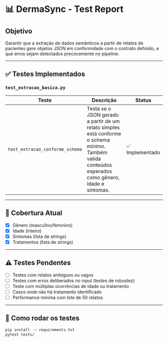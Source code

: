 # 📊 DermaSync - Test Report

## Objetivo

Garantir que a extração de dados semânticos a partir de relatos de pacientes gere objetos JSON em conformidade com o contrato definido, e que erros sejam detectados precocemente no pipeline.

---

## ✅ Testes Implementados

### `test_extracao_basica.py`

| Teste                          | Descrição                                                                 | Status     |
|-------------------------------|---------------------------------------------------------------------------|------------|
| `test_extracao_conforme_schema` | Testa se o JSON gerado a partir de um relato simples está conforme o schema mínimo. Também valida conteúdos esperados como gênero, idade e sintomas. | ✅ Implementado |

---

## 🧪 Cobertura Atual

- [x] Gênero (masculino/feminino)
- [x] Idade (inteiro)
- [x] Sintomas (lista de strings)
- [x] Tratamentos (lista de strings)

---

## ⚠️ Testes Pendentes

- [ ] Testes com relatos ambíguos ou vagos
- [ ] Testes com erros deliberados no input (testes de robustez)
- [ ] Teste com múltiplas ocorrências de idade ou tratamento
- [ ] Casos onde não há tratamento identificado
- [ ] Performance mínima com lote de 50 relatos

---

## 🔧 Como rodar os testes

```bash
pip install -r requirements.txt
pytest tests/
